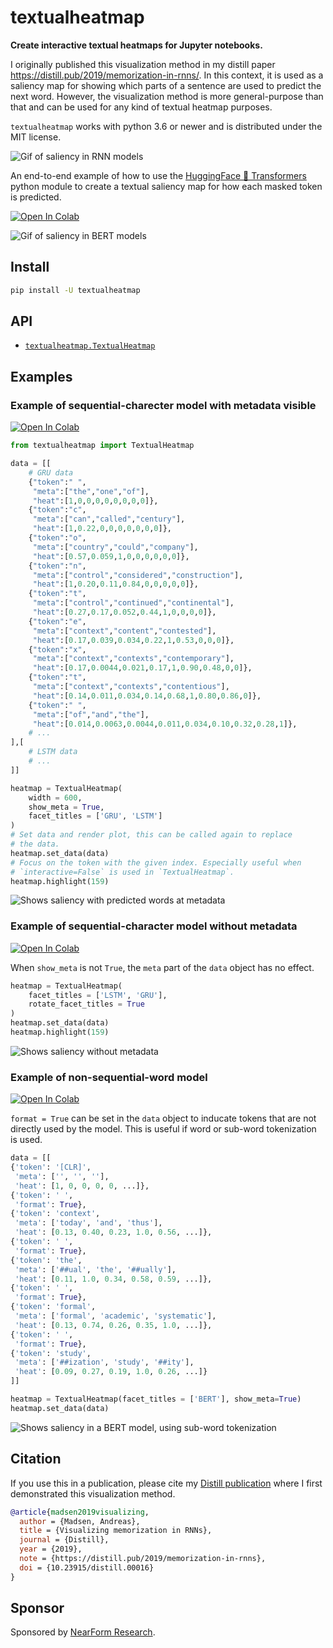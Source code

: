 # textualheatmap

**Create interactive textual heatmaps for Jupyter notebooks.**

I originally published this visualization method in my distill paper
https://distill.pub/2019/memorization-in-rnns/. In this context, it is used
as a saliency map for showing which parts of a sentence are used to predict
the next word. However, the visualization method is more general-purpose than
that and can be used for any kind of textual heatmap purposes.

`textualheatmap` works with python 3.6 or newer and is distributed under the
MIT license.

![Gif of saliency in RNN models](gifs/show_meta.gif)

An end-to-end example of how to use the
[HuggingFace 🤗 Transformers](https://github.com/huggingface/transformers) python
module to create a textual saliency map for how each masked token is predicted.

[![Open In Colab](https://colab.research.google.com/assets/colab-badge.svg)](https://colab.research.google.com/github/AndreasMadsen/python-textualheatmap/blob/master/notebooks/huggingface_bert_example.ipynb)


![Gif of saliency in BERT models](gifs/huggingface_bert.gif)

## Install

```bash
pip install -U textualheatmap
```

## API

* [`textualheatmap.TextualHeatmap`](textualheatmap/textual_heatmap.py)

## Examples

### Example of sequential-charecter model with metadata visible

[![Open In Colab](https://colab.research.google.com/assets/colab-badge.svg)](https://colab.research.google.com/github/AndreasMadsen/python-textualheatmap/blob/master/notebooks/general_example.ipynb)

```python
from textualheatmap import TextualHeatmap

data = [[
    # GRU data
    {"token":" ",
     "meta":["the","one","of"],
     "heat":[1,0,0,0,0,0,0,0,0]},
    {"token":"c",
     "meta":["can","called","century"],
     "heat":[1,0.22,0,0,0,0,0,0,0]},
    {"token":"o",
     "meta":["country","could","company"],
     "heat":[0.57,0.059,1,0,0,0,0,0,0]},
    {"token":"n",
     "meta":["control","considered","construction"],
     "heat":[1,0.20,0.11,0.84,0,0,0,0,0]},
    {"token":"t",
     "meta":["control","continued","continental"],
     "heat":[0.27,0.17,0.052,0.44,1,0,0,0,0]},
    {"token":"e",
     "meta":["context","content","contested"],
     "heat":[0.17,0.039,0.034,0.22,1,0.53,0,0,0]},
    {"token":"x",
     "meta":["context","contexts","contemporary"],
     "heat":[0.17,0.0044,0.021,0.17,1,0.90,0.48,0,0]},
    {"token":"t",
     "meta":["context","contexts","contentious"],
     "heat":[0.14,0.011,0.034,0.14,0.68,1,0.80,0.86,0]},
    {"token":" ",
     "meta":["of","and","the"],
     "heat":[0.014,0.0063,0.0044,0.011,0.034,0.10,0.32,0.28,1]},
    # ...
],[
    # LSTM data
    # ...
]]

heatmap = TextualHeatmap(
    width = 600,
    show_meta = True,
    facet_titles = ['GRU', 'LSTM']
)
# Set data and render plot, this can be called again to replace
# the data.
heatmap.set_data(data)
# Focus on the token with the given index. Especially useful when
# `interactive=False` is used in `TextualHeatmap`.
heatmap.highlight(159)
```

![Shows saliency with predicted words at metadata](gifs/show_meta.gif)

### Example of sequential-character model without metadata

[![Open In Colab](https://colab.research.google.com/assets/colab-badge.svg)](https://colab.research.google.com/github/AndreasMadsen/python-textualheatmap/blob/master/notebooks/general_example.ipynb)

When `show_meta` is not `True`, the `meta` part of the `data` object has no effect.

```python
heatmap = TextualHeatmap(
    facet_titles = ['LSTM', 'GRU'],
    rotate_facet_titles = True
)
heatmap.set_data(data)
heatmap.highlight(159)
```

![Shows saliency without metadata](gifs/no_meta_and_rotated.gif)

### Example of non-sequential-word model

[![Open In Colab](https://colab.research.google.com/assets/colab-badge.svg)](https://colab.research.google.com/github/AndreasMadsen/python-textualheatmap/blob/master/notebooks/bert_hardcoded_example.ipynb)

`format = True` can be set in the `data` object to inducate tokens that are
not directly used by the model. This is useful if word or sub-word tokenization
is used.


```python
data = [[
{'token': '[CLR]',
 'meta': ['', '', ''],
 'heat': [1, 0, 0, 0, 0, ...]},
{'token': ' ',
 'format': True},
{'token': 'context',
 'meta': ['today', 'and', 'thus'],
 'heat': [0.13, 0.40, 0.23, 1.0, 0.56, ...]},
{'token': ' ',
 'format': True},
{'token': 'the',
 'meta': ['##ual', 'the', '##ually'],
 'heat': [0.11, 1.0, 0.34, 0.58, 0.59, ...]},
{'token': ' ',
 'format': True},
{'token': 'formal',
 'meta': ['formal', 'academic', 'systematic'],
 'heat': [0.13, 0.74, 0.26, 0.35, 1.0, ...]},
{'token': ' ',
 'format': True},
{'token': 'study',
 'meta': ['##ization', 'study', '##ity'],
 'heat': [0.09, 0.27, 0.19, 1.0, 0.26, ...]}
]]

heatmap = TextualHeatmap(facet_titles = ['BERT'], show_meta=True)
heatmap.set_data(data)
```

![Shows saliency in a BERT model, using sub-word tokenization](gifs/sub_word_tokenized.gif)

## Citation

If you use this in a publication, please cite my [Distill publication](https://distill.pub/2019/memorization-in-rnns/) where I first demonstrated this visualization method.

```bib
@article{madsen2019visualizing,
  author = {Madsen, Andreas},
  title = {Visualizing memorization in RNNs},
  journal = {Distill},
  year = {2019},
  note = {https://distill.pub/2019/memorization-in-rnns},
  doi = {10.23915/distill.00016}
}
```

## Sponsor

Sponsored by <a href="https://www.nearform.com/research/">NearForm Research</a>.
